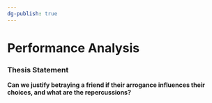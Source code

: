 ```yaml
---
dg-publish: true
---
```

# Performance Analysis
### Thesis Statement

**Can we justify betraying a friend if their arrogance influences their choices, and what are the repercussions?**




